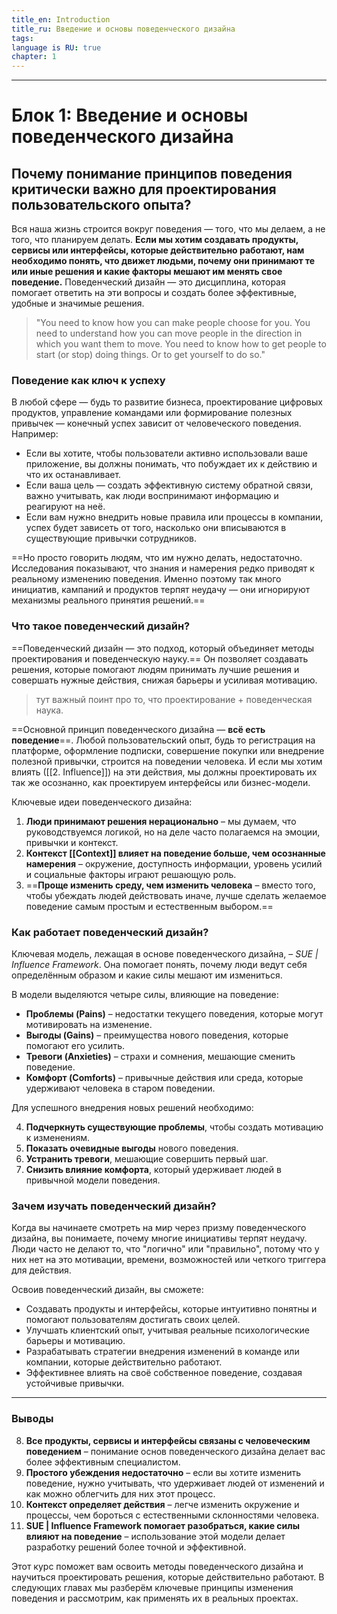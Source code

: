 ```yaml
---
title_en: Introduction
title_ru: Введение и основы поведенческого дизайна
tags: 
language is RU: true
chapter: 1
---
```

---

# Блок 1: Введение и основы поведенческого дизайна

## Почему понимание принципов поведения критически важно для проектирования пользовательского опыта?

Вся наша жизнь строится вокруг поведения — того, что мы делаем, а не того, что планируем делать. **Если мы хотим создавать продукты, сервисы или интерфейсы, которые действительно работают, нам необходимо понять, что движет людьми, почему они принимают те или иные решения и какие факторы мешают им менять свое поведение.** Поведенческий дизайн — это дисциплина, которая помогает ответить на эти вопросы и создать более эффективные, удобные и значимые решения.

> "You need to know how you can make people choose for you. You need to understand how you can move people in the direction in which you want them to move. You need to know how to get people to start (or stop) doing things. Or to get yourself to do so."

### **Поведение как ключ к успеху**

В любой сфере — будь то развитие бизнеса, проектирование цифровых продуктов, управление командами или формирование полезных привычек — конечный успех зависит от человеческого поведения. Например:

- Если вы хотите, чтобы пользователи активно использовали ваше приложение, вы должны понимать, что побуждает их к действию и что их останавливает.
- Если ваша цель — создать эффективную систему обратной связи, важно учитывать, как люди воспринимают информацию и реагируют на неё.
- Если вам нужно внедрить новые правила или процессы в компании, успех будет зависеть от того, насколько они вписываются в существующие привычки сотрудников.

==Но просто говорить людям, что им нужно делать, недостаточно. Исследования показывают, что знания и намерения редко приводят к реальному изменению поведения. Именно поэтому так много инициатив, кампаний и продуктов терпят неудачу — они игнорируют механизмы реального принятия решений.==

### **Что такое поведенческий дизайн?**

==Поведенческий дизайн — это подход, который объединяет методы проектирования и поведенческую науку.== Он позволяет создавать решения, которые помогают людям принимать лучшие решения и совершать нужные действия, снижая барьеры и усиливая мотивацию.
> тут важный поинт про то, что проектирование + поведенческая наука.

==Основной принцип поведенческого дизайна — **всё есть поведение**==. Любой пользовательский опыт, будь то регистрация на платформе, оформление подписки, совершение покупки или внедрение полезной привычки, строится на поведении человека. И если мы хотим влиять ([[2. Influence]]) на эти действия, мы должны проектировать их так же осознанно, как проектируем интерфейсы или бизнес-модели.

Ключевые идеи поведенческого дизайна:

1. **Люди принимают решения нерационально** – мы думаем, что руководствуемся логикой, но на деле часто полагаемся на эмоции, привычки и контекст.
2. **Контекст [[Context]] влияет на поведение больше, чем осознанные намерения** – окружение, доступность информации, уровень усилий и социальные факторы играют решающую роль.
3. ==**Проще изменить среду, чем изменить человека** – вместо того, чтобы убеждать людей действовать иначе, лучше сделать желаемое поведение самым простым и естественным выбором.==

### **Как работает поведенческий дизайн?**

Ключевая модель, лежащая в основе поведенческого дизайна, – _SUE | Influence Framework_. Она помогает понять, почему люди ведут себя определённым образом и какие силы мешают им измениться.

В модели выделяются четыре силы, влияющие на поведение:

- **Проблемы (Pains)** – недостатки текущего поведения, которые могут мотивировать на изменение.
- **Выгоды (Gains)** – преимущества нового поведения, которые помогают его усилить.
- **Тревоги (Anxieties)** – страхи и сомнения, мешающие сменить поведение.
- **Комфорт (Comforts)** – привычные действия или среда, которые удерживают человека в старом поведении.

Для успешного внедрения новых решений необходимо:

4. **Подчеркнуть существующие проблемы**, чтобы создать мотивацию к изменениям.
5. **Показать очевидные выгоды** нового поведения.
6. **Устранить тревоги**, мешающие совершить первый шаг.
7. **Снизить влияние комфорта**, который удерживает людей в привычной модели поведения.

### **Зачем изучать поведенческий дизайн?**

Когда вы начинаете смотреть на мир через призму поведенческого дизайна, вы понимаете, почему многие инициативы терпят неудачу. Люди часто не делают то, что "логично" или "правильно", потому что у них нет на это мотивации, времени, возможностей или четкого триггера для действия.

Освоив поведенческий дизайн, вы сможете:

- Создавать продукты и интерфейсы, которые интуитивно понятны и помогают пользователям достигать своих целей.
- Улучшать клиентский опыт, учитывая реальные психологические барьеры и мотивацию.
- Разрабатывать стратегии внедрения изменений в команде или компании, которые действительно работают.
- Эффективнее влиять на своё собственное поведение, создавая устойчивые привычки.

---

### **Выводы**

8. **Все продукты, сервисы и интерфейсы связаны с человеческим поведением** – понимание основ поведенческого дизайна делает вас более эффективным специалистом.
9. **Простого убеждения недостаточно** – если вы хотите изменить поведение, нужно учитывать, что удерживает людей от изменений и как можно облегчить для них этот процесс.
10. **Контекст определяет действия** – легче изменить окружение и процессы, чем бороться с естественными склонностями человека.
11. **SUE | Influence Framework помогает разобраться, какие силы влияют на поведение** – использование этой модели делает разработку решений более точной и эффективной.

Этот курс поможет вам освоить методы поведенческого дизайна и научиться проектировать решения, которые действительно работают. В следующих главах мы разберём ключевые принципы изменения поведения и рассмотрим, как применять их в реальных проектах.